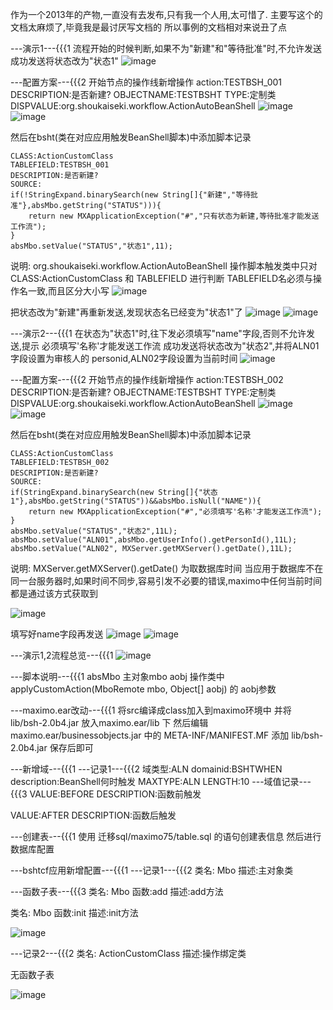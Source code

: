 作为一个2013年的产物,一直没有去发布,只有我一个人用,太可惜了.
主要写这个的文档太麻烦了,毕竟我是最讨厌写文档的
所以事例的文档相对来说丑了点

---演示1---{{{1
流程开始的时候判断,如果不为"新建"和"等待批准"时,不允许发送
成功发送将状态改为"状态1"
![image](http://git.oschina.net/shoukaiseki/maximobeanshell/raw/master/image/testbshtapp001.png)

---配置方案---{{{2
开始节点的操作线新增操作
action:TESTBSH_001
DESCRIPTION:是否新建?
OBJECTNAME:TESTBSHT
TYPE:定制类
DISPVALUE:org.shoukaiseki.workflow.ActionAutoBeanShell
![image](http://git.oschina.net/shoukaiseki/maximobeanshell/raw/master/image/testbsh001.png)
![image](http://git.oschina.net/shoukaiseki/maximobeanshell/raw/master/image/action001.png)

然后在bsht(类在对应应用触发BeanShell脚本)中添加脚本记录
```
CLASS:ActionCustomClass
TABLEFIELD:TESTBSH_001
DESCRIPTION:是否新建?
SOURCE:
if(!StringExpand.binarySearch(new String[]{"新建","等待批准"},absMbo.getString("STATUS"))){
	return new MXApplicationException("#","只有状态为新建,等待批准才能发送工作流");
}
absMbo.setValue("STATUS","状态1",11);
```

说明:
org.shoukaiseki.workflow.ActionAutoBeanShell 操作脚本触发类中只对 CLASS:ActionCustomClass 和 TABLEFIELD 进行判断
TABLEFIELD名必须与操作名一致,而且区分大小写
![image](http://git.oschina.net/shoukaiseki/maximobeanshell/raw/master/image/bshtscript001.png)


把状态改为"新建"再重新发送,发现状态名已经变为"状态1"了
![image](http://git.oschina.net/shoukaiseki/maximobeanshell/raw/master/image/testbshtapp002.png)
![image](http://git.oschina.net/shoukaiseki/maximobeanshell/raw/master/image/testbshtapp003.png)

---演示2---{{{1
在状态为"状态1"时,往下发必须填写"name"字段,否则不允许发送,提示  必须填写'名称'才能发送工作流
成功发送将状态改为"状态2",并将ALN01字段设置为审核人的 personid,ALN02字段设置为当前时间
![image](http://git.oschina.net/shoukaiseki/maximobeanshell/raw/master/image/testbshtapp004.png)

---配置方案---{{{2
开始节点的操作线新增操作
action:TESTBSH_002
DESCRIPTION:是否新建?
OBJECTNAME:TESTBSHT
TYPE:定制类
DISPVALUE:org.shoukaiseki.workflow.ActionAutoBeanShell
![image](http://git.oschina.net/shoukaiseki/maximobeanshell/raw/master/image/testbsh002.png)
![image](http://git.oschina.net/shoukaiseki/maximobeanshell/raw/master/image/action002.png)

然后在bsht(类在对应应用触发BeanShell脚本)中添加脚本记录
```
CLASS:ActionCustomClass
TABLEFIELD:TESTBSH_002
DESCRIPTION:是否新建?
SOURCE:
if(StringExpand.binarySearch(new String[]{"状态1"},absMbo.getString("STATUS"))&&absMbo.isNull("NAME")){
	return new MXApplicationException("#","必须填写'名称'才能发送工作流");
}
absMbo.setValue("STATUS","状态2",11L);
absMbo.setValue("ALN01",absMbo.getUserInfo().getPersonId(),11L);
absMbo.setValue("ALN02", MXServer.getMXServer().getDate(),11L);
```

说明:
MXServer.getMXServer().getDate() 为取数据库时间
当应用于数据库不在同一台服务器时,如果时间不同步,容易引发不必要的错误,maximo中任何当前时间都是通过该方式获取到

![image](http://git.oschina.net/shoukaiseki/maximobeanshell/raw/master/image/bshtscript002.png)


填写好name字段再发送
![image](http://git.oschina.net/shoukaiseki/maximobeanshell/raw/master/image/testbshtapp005.png)
![image](http://git.oschina.net/shoukaiseki/maximobeanshell/raw/master/image/testbshtapp006.png)


---演示1,2流程总览---{{{1
![image](http://git.oschina.net/shoukaiseki/maximobeanshell/raw/master/image/testbsh.png)






---脚本说明---{{{1
 absMbo                           主对象mbo
 aobj                             操作类中 applyCustomAction(MboRemote mbo, Object[] aobj) 的 aobj参数





---maximo.ear改动---{{{1
将src编译成class加入到maximo环境中
并将 lib/bsh-2.0b4.jar 放入maximo.ear/lib 下
然后编辑 maximo.ear/businessobjects.jar 中的 META-INF/MANIFEST.MF 添加 lib/bsh-2.0b4.jar 保存后即可




---新增域---{{{1
---记录1---{{{2
域类型:ALN
domainid:BSHTWHEN
description:BeanShell何时触发
MAXTYPE:ALN
LENGTH:10
---域值记录---{{{3
VALUE:BEFORE
DESCRIPTION:函数前触发


VALUE:AFTER
DESCRIPTION:函数后触发


---创建表---{{{1
使用 迁移sql/maximo75/table.sql 的语句创建表信息
然后进行数据库配置


---bshtcf应用新增配置---{{{1
---记录1---{{{2
类名: Mbo
描述:主对象类

---函数子表---{{{3
类名: Mbo
函数:add
描述:add方法

类名: Mbo
函数:init
描述:init方法

![image](http://git.oschina.net/shoukaiseki/maximobeanshell/raw/master/image/bshtcf001.png)


---记录2---{{{2
类名: ActionCustomClass
描述:操作绑定类

无函数子表

![image](http://git.oschina.net/shoukaiseki/maximobeanshell/raw/master/image/bshtcf002.png)
